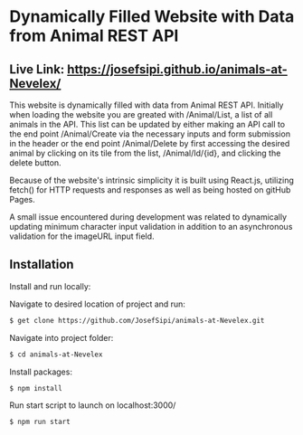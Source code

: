 # Dynamically Filled Website with Data from Animal REST API

## Live Link: https://josefsipi.github.io/animals-at-Nevelex/

This website is dynamically filled with data from Animal REST API. Initially when loading the website you are greated with /Animal/List, a list of all animals in the API. This list can be updated by either making an API call to the end point /Animal/Create via the necessary inputs and form submission in the header or the end point /Animal/Delete by first accessing the desired animal by clicking on its tile from the list, /Animal/Id/{id}, and clicking the delete button.

Because of the website's intrinsic simplicity it is built using React.js, utilizing fetch() for HTTP requests and responses as well as being hosted on gitHub Pages.

A small issue encountered during development was related to dynamically updating minimum character input validation in addition to an asynchronous validation for the imageURL input field.

## Installation

Install and run locally:

Navigate to desired location of project and run:

```sh
$ get clone https://github.com/JosefSipi/animals-at-Nevelex.git
```

Navigate into project folder:

```sh
$ cd animals-at-Nevelex
```

Install packages:

```sh
$ npm install
```

Run start script to launch on localhost:3000/

```sh
$ npm run start
```
